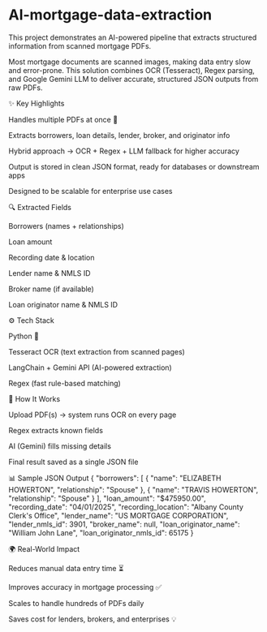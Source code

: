 # AI-mortgage-data-extraction
This project demonstrates an AI-powered pipeline that extracts structured information from scanned mortgage PDFs.

Most mortgage documents are scanned images, making data entry slow and error-prone. This solution combines OCR (Tesseract), Regex parsing, and Google Gemini LLM to deliver accurate, structured JSON outputs from raw PDFs.

✨ Key Highlights

Handles multiple PDFs at once 📂

Extracts borrowers, loan details, lender, broker, and originator info

Hybrid approach → OCR + Regex + LLM fallback for higher accuracy

Output is stored in clean JSON format, ready for databases or downstream apps

Designed to be scalable for enterprise use cases

🔍 Extracted Fields

Borrowers (names + relationships)

Loan amount

Recording date & location

Lender name & NMLS ID

Broker name (if available)

Loan originator name & NMLS ID

⚙️ Tech Stack

Python 🐍

Tesseract OCR (text extraction from scanned pages)

LangChain + Gemini API (AI-powered extraction)

Regex (fast rule-based matching)

🚀 How It Works

Upload PDF(s) → system runs OCR on every page

Regex extracts known fields

AI (Gemini) fills missing details

Final result saved as a single JSON file

📊 Sample JSON Output
{
  "borrowers": [
    { "name": "ELIZABETH HOWERTON", "relationship": "Spouse" },
    { "name": "TRAVIS HOWERTON", "relationship": "Spouse" }
  ],
  "loan_amount": "$475950.00",
  "recording_date": "04/01/2025",
  "recording_location": "Albany County Clerk's Office",
  "lender_name": "US MORTGAGE CORPORATION",
  "lender_nmls_id": 3901,
  "broker_name": null,
  "loan_originator_name": "William John Lane",
  "loan_originator_nmls_id": 65175
}

🌍 Real-World Impact

Reduces manual data entry time ⏳

Improves accuracy in mortgage processing ✅

Scales to handle hundreds of PDFs daily

Saves cost for lenders, brokers, and enterprises 💡
